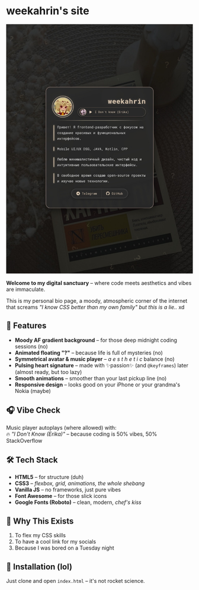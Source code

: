 # weekahrin's site

![scrtvb](css/assets/sc.jpg)

**Welcome to my digital sanctuary** – where code meets aesthetics and vibes are immaculate.  

This is my personal bio page, a moody, atmospheric corner of the internet that screams *"I know CSS better than my own family"* *but this is a lie..* xd

## 🎨 Features  

- **Moody AF gradient background** – for those deep midnight coding sessions (no)
- **Animated floating "?"** – because life is full of mysteries (no)
- **Symmetrical avatar & music player** – *a e s t h e t i c* balance  (no)
- **Pulsing heart signature** – made with ✨passion✨ (and `@keyframes`) later (almost ready, but too lazy)
- **Smooth animations** – smoother than your last pickup line (no)
- **Responsive design** – looks good on your iPhone or your grandma's Nokia (maybe)

## 🎧 Vibe Check  

Music player autoplays (where allowed) with:  
🔥 *"I Don't Know (Erika)"* – because coding is 50% vibes, 50% StackOverflow  

## 🛠️ Tech Stack  

- **HTML5** – for structure (duh)  
- **CSS3** – *flexbox, grid, animations, the whole shebang*  
- **Vanilla JS** – no frameworks, just pure vibes  
- **Font Awesome** – for those slick icons  
- **Google Fonts (Roboto)** – clean, modern, *chef's kiss*  

## 🌟 Why This Exists  

1. To flex my CSS skills  
2. To have a cool link for my socials  
3. Because I was bored on a Tuesday night  

## 🚀 Installation (lol)  

Just clone and open `index.html` – it's not rocket science. 
